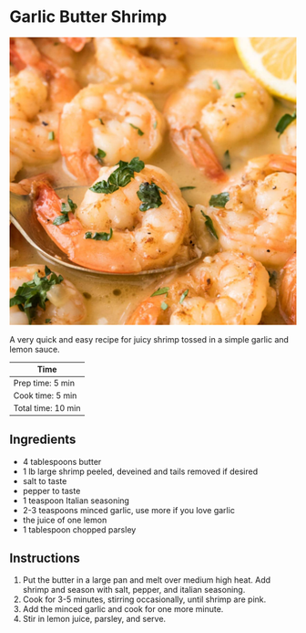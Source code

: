 # Garlic Butter Shrimp

![Image of cooked garlic butter shrimp with sauce and seasoning.](img/Garlic-Butter-Shrimp.jpg)

A very quick and easy recipe for juicy shrimp tossed in a simple garlic and lemon sauce. 

| Time | 
|-------|
|Prep time:  5 min|
| Cook time: 5 min |
|Total time: 10 min |

## Ingredients 
- 4 tablespoons butter
- 1 lb large shrimp peeled, deveined and tails removed if desired
- salt to taste
- pepper to taste
- 1 teaspoon Italian seasoning
- 2-3 teaspoons minced garlic, use more if you love garlic
- the juice of one lemon
- 1 tablespoon chopped parsley

## Instructions 
1. Put the butter in a large pan and melt over medium high heat. Add shrimp and season with salt, pepper, and italian seasoning.
2. Cook for 3-5 minutes, stirring occasionally, until shrimp are pink. 
3. Add the minced garlic and cook for one more minute.
4. Stir in lemon juice, parsley, and serve. 